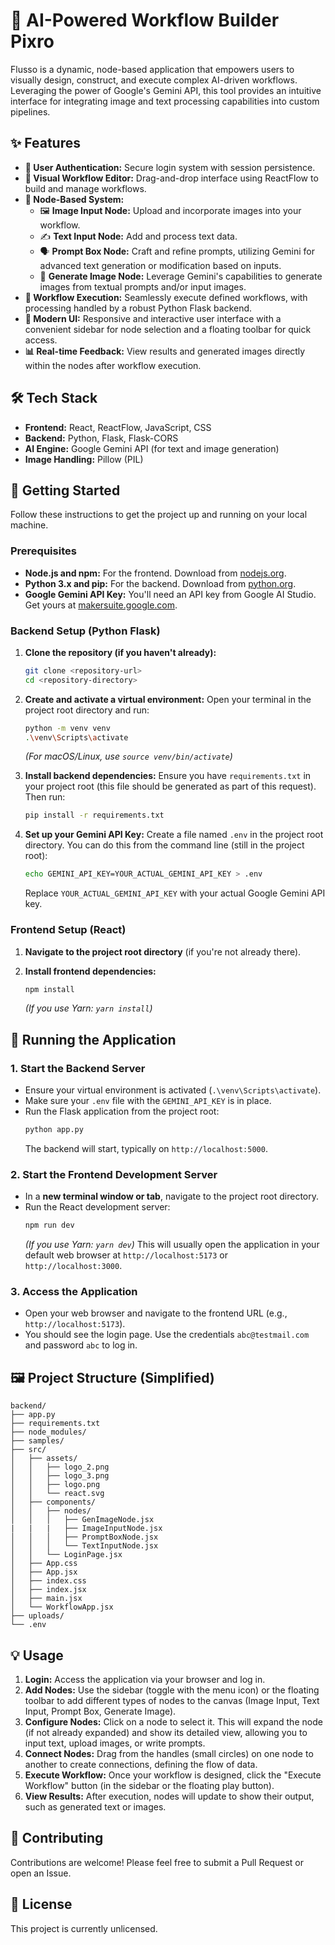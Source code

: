 # 🐲 AI-Powered Workflow Builder  Pixro

Flusso is a dynamic, node-based application that empowers users to visually design, construct, and execute complex AI-driven workflows. Leveraging the power of Google's Gemini API, this tool provides an intuitive interface for integrating image and text processing capabilities into custom pipelines.

## ✨ Features

*   **🔐 User Authentication:** Secure login system with session persistence.
*   **🎨 Visual Workflow Editor:** Drag-and-drop interface using ReactFlow to build and manage workflows.
*   **🧱 Node-Based System:**
    *   🖼️ **Image Input Node:** Upload and incorporate images into your workflow.
    *   ✍️ **Text Input Node:** Add and process text data.
    *   🗣️ **Prompt Box Node:** Craft and refine prompts, utilizing Gemini for advanced text generation or modification based on inputs.
    *   🧠 **Generate Image Node:** Leverage Gemini's capabilities to generate images from textual prompts and/or input images.
*   **🚀 Workflow Execution:** Seamlessly execute defined workflows, with processing handled by a robust Python Flask backend.
*   **💅 Modern UI:** Responsive and interactive user interface with a convenient sidebar for node selection and a floating toolbar for quick access.
*   **📊 Real-time Feedback:** View results and generated images directly within the nodes after workflow execution.

## 🛠️ Tech Stack

*   **Frontend:** React, ReactFlow, JavaScript, CSS
*   **Backend:** Python, Flask, Flask-CORS
*   **AI Engine:** Google Gemini API (for text and image generation)
*   **Image Handling:** Pillow (PIL)

## 🚀 Getting Started

Follow these instructions to get the project up and running on your local machine.

### Prerequisites

*   **Node.js and npm:** For the frontend. Download from [nodejs.org](https://nodejs.org/).
*   **Python 3.x and pip:** For the backend. Download from [python.org](https://python.org/).
*   **Google Gemini API Key:** You'll need an API key from Google AI Studio. Get yours at [makersuite.google.com](https://makersuite.google.com/).

### Backend Setup (Python Flask)

1.  **Clone the repository (if you haven't already):**
    ```bash
    git clone <repository-url>
    cd <repository-directory>
    ```

2.  **Create and activate a virtual environment:**
    Open your terminal in the project root directory and run:
    ```bash
    python -m venv venv
    .\venv\Scripts\activate
    ```
    *(For macOS/Linux, use `source venv/bin/activate`)*

3.  **Install backend dependencies:**
    Ensure you have `requirements.txt` in your project root (this file should be generated as part of this request). Then run:
    ```bash
    pip install -r requirements.txt
    ```

4.  **Set up your Gemini API Key:**
    Create a file named `.env` in the project root directory. You can do this from the command line (still in the project root):
    ```bash
    echo GEMINI_API_KEY=YOUR_ACTUAL_GEMINI_API_KEY > .env
    ```
    Replace `YOUR_ACTUAL_GEMINI_API_KEY` with your actual Google Gemini API key.

### Frontend Setup (React)

1.  **Navigate to the project root directory** (if you're not already there).

2.  **Install frontend dependencies:**
    ```bash
    npm install
    ```
    *(If you use Yarn: `yarn install`)*

## 🔧 Running the Application

### 1. Start the Backend Server

*   Ensure your virtual environment is activated (`.\venv\Scripts\activate`).
*   Make sure your `.env` file with the `GEMINI_API_KEY` is in place.
*   Run the Flask application from the project root:
    ```bash
    python app.py
    ```
    The backend will start, typically on `http://localhost:5000`.

### 2. Start the Frontend Development Server

*   In a **new terminal window or tab**, navigate to the project root directory.
*   Run the React development server:
    ```bash
    npm run dev
    ```
    *(If you use Yarn: `yarn dev`)*
    This will usually open the application in your default web browser at `http://localhost:5173` or `http://localhost:3000`.

### 3. Access the Application

*   Open your web browser and navigate to the frontend URL (e.g., `http://localhost:5173`).
*   You should see the login page. Use the credentials `abc@testmail.com` and password `abc` to log in.

## 🖼️ Project Structure (Simplified)

```
backend/
├── app.py
├── requirements.txt
├── node_modules/
├── samples/
├── src/
│   ├── assets/
│   │   ├── logo_2.png
│   │   ├── logo_3.png
│   │   ├── logo.png
│   │   └── react.svg
│   ├── components/
│   │   ├── nodes/
│   │   │   ├── GenImageNode.jsx
|   |   |   ├── ImageInputNode.jsx
│   │   │   ├── PromptBoxNode.jsx
│   │   │   └── TextInputNode.jsx
│   │   └── LoginPage.jsx
│   ├── App.css
│   ├── App.jsx
│   ├── index.css
│   ├── index.jsx
│   ├── main.jsx
│   └── WorkflowApp.jsx
├── uploads/
└── .env

```

## 💡 Usage

1.  **Login:** Access the application via your browser and log in.
2.  **Add Nodes:** Use the sidebar (toggle with the menu icon) or the floating toolbar to add different types of nodes to the canvas (Image Input, Text Input, Prompt Box, Generate Image).
3.  **Configure Nodes:** Click on a node to select it. This will expand the node (if not already expanded) and show its detailed view, allowing you to input text, upload images, or write prompts.
4.  **Connect Nodes:** Drag from the handles (small circles) on one node to another to create connections, defining the flow of data.
5.  **Execute Workflow:** Once your workflow is designed, click the "Execute Workflow" button (in the sidebar or the floating play button).
6.  **View Results:** After execution, nodes will update to show their output, such as generated text or images.

## 🤝 Contributing

Contributions are welcome! Please feel free to submit a Pull Request or open an Issue.

## 📜 License

This project is currently unlicensed.

